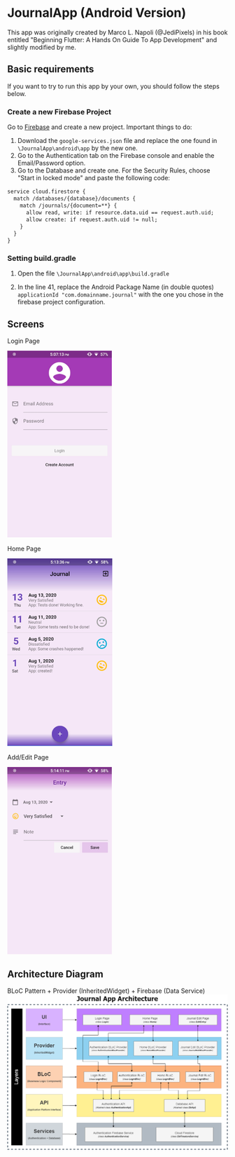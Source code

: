# JournalApp (Android Version)
This app was originally created by Marco L. Napoli (@JediPixels) in his book entitled "Beginning Flutter: A Hands On Guide To App Development" and slightly modified by me.



## Basic requirements
If you want to try to run this app by your own, you should follow the steps below.

### Create a new Firebase Project
Go to [Firebase](https://console.firebase.google.com) and create a new project. Important things to do:
1) Download the `google-services.json` file and replace the one found in `\JournalApp\android\app` by the new one.
2) Go to the Authentication tab on the Firebase console and enable the Email/Password option.
3) Go to the Database and create one. For the Security Rules, choose "Start in locked mode" and paste the following code:

```rules_version = '2';
service cloud.firestore {
  match /databases/{database}/documents {
    match /journals/{document=**} {
      allow read, write: if resource.data.uid == request.auth.uid;
      allow create: if request.auth.uid != null;
    }
  }
}
```
### Setting build.gradle

1) Open the file `\JournalApp\android\app\build.gradle`

2) In the line 41, replace the Android Package Name (in double quotes)  `applicationId "com.domainname.journal"` with the one you chose in the firebase project configuration.

## Screens
Login Page

![LoginPage][]

Home Page

![HomePage][]

Add/Edit Page

![AddEditEntryPage][]

## Architecture Diagram
BLoC Pattern + Provider (InheritedWidget) + Firebase (Data Service)
![Journal][]



## 

[LoginPage]: https://github.com/Yvson/JournalApp/blob/master/ArchitectureScreens/loginPage.png
[HomePage]: https://github.com/Yvson/JournalApp/blob/master/ArchitectureScreens/homePage.png
[AddEditEntryPage]: https://github.com/Yvson/JournalApp/blob/master/ArchitectureScreens/addEditEntryPage.png
[Journal]: https://github.com/Yvson/JournalApp/blob/master/ArchitectureScreens/Journal.png

